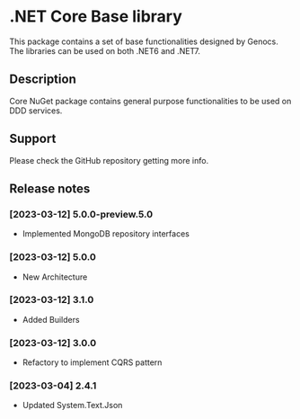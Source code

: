 # .NET Core Base library

This package contains a set of base functionalities designed by Genocs.
The libraries can be used on both .NET6 and .NET7.

## Description

Core NuGet package contains general purpose functionalities to be used on DDD services.


## Support

Please check the GitHub repository getting more info.


## Release notes

### [2023-03-12] 5.0.0-preview.5.0
- Implemented MongoDB repository interfaces

### [2023-03-12] 5.0.0
- New Architecture

### [2023-03-12] 3.1.0
- Added Builders

### [2023-03-12] 3.0.0
- Refactory to implement CQRS pattern

### [2023-03-04] 2.4.1
- Updated System.Text.Json
